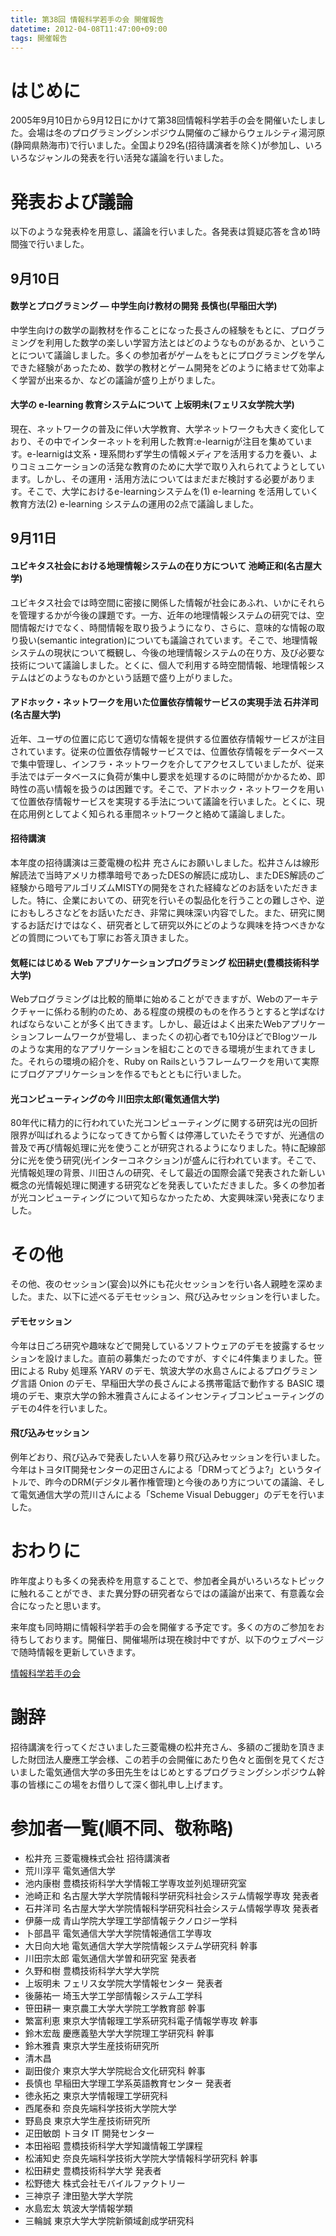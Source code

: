 ```yaml
---
title: 第38回 情報科学若手の会 開催報告
datetime: 2012-04-08T11:47:00+09:00
tags: 開催報告
---
```


# はじめに

2005年9月10日から9月12日にかけて第38回情報科学若手の会を開催いたしました。会場は冬のプログラミングシンポジウム開催のご縁からウェルシティ湯河原(静岡県熱海市)で行いました。全国より29名(招待講演者を除く)が参加し、いろいろなジャンルの発表を行い活発な議論を行いました。

# 発表および議論

以下のような発表枠を用意し、議論を行いました。各発表は質疑応答を含め1時間強で行いました。

## 9月10日

#### 数学とプログラミング — 中学生向け教材の開発 長慎也(早稲田大学)

中学生向けの数学の副教材を作ることになった長さんの経験をもとに、プログラミングを利用した数学の楽しい学習方法とはどのようなものがあるか、ということについて議論しました。多くの参加者がゲームをもとにプログラミングを学んできた経験があったため、数学の教材とゲーム開発をどのように絡ませて効率よく学習が出来るか、などの議論が盛り上がりました。

#### 大学の e-learning 教育システムについて 上坂明未(フェリス女学院大学)

現在、ネットワークの普及に伴い大学教育、大学ネットワークも大きく変化しており、その中でインターネットを利用した教育:e-learnigが注目を集めています。e-learnigは文系・理系問わず学生の情報メディアを活用する力を養い、よりコミュニケーションの活発な教育のために大学で取り入れられてようとしています。しかし、その運用・活用方法についてはまだまだ検討する必要があります。そこで、大学におけるe-learningシステムを(1) e-learning を活用していく教育方法(2) e-learning システムの運用の2点で議論しました。

## 9月11日

#### ユビキタス社会における地理情報システムの在り方について 池崎正和(名古屋大学)

ユビキタス社会では時空間に密接に関係した情報が社会にあふれ、いかにそれらを管理するかが今後の課題です。一方、近年の地理情報システムの研究では、空間情報だけでなく、時間情報を取り扱うようになり、さらに、意味的な情報の取り扱い(semantic integration)についても議論されています。そこで、地理情報システムの現状について概観し、今後の地理情報システムの在り方、及び必要な技術について議論しました。とくに、個人で利用する時空間情報、地理情報システムはどのようなものかという話題で盛り上がりました。

#### アドホック・ネットワークを用いた位置依存情報サービスの実現手法 石井洋司(名古屋大学)

近年、ユーザの位置に応じて適切な情報を提供する位置依存情報サービスが注目されています。従来の位置依存情報サービスでは、位置依存情報をデータベースで集中管理し、インフラ・ネットワークを介してアクセスしていましたが、従来手法ではデータベースに負荷が集中し要求を処理するのに時間がかかるため、即時性の高い情報を扱うのは困難です。そこで、アドホック・ネットワークを用いて位置依存情報サービスを実現する手法について議論を行いました。とくに、現在応用例としてよく知られる車間ネットワークと絡めて議論しました。

#### 招待講演

本年度の招待講演は三菱電機の松井 充さんにお願いしました。松井さんは線形解読法で当時アメリカ標準暗号であったDESの解読に成功し、またDES解読のご経験から暗号アルゴリズムMISTYの開発をされた経緯などのお話をいただきました。特に、企業においての、研究を行いその製品化を行うことの難しさや、逆におもしろさなどをお話いただき、非常に興味深い内容でした。また、研究に関するお話だけではなく、研究者として研究以外にどのような興味を持つべきかなどの質問についても丁寧にお答え頂きました。

#### 気軽にはじめる Web アプリケーションプログラミング 松田耕史(豊橋技術科学大学)

Webプログラミングは比較的簡単に始めることができますが、Webのアーキテクチャーに係わる制約のため、ある程度の規模のものを作ろうとすると学ばなければならないことが多く出てきます。しかし、最近はよく出来たWebアプリケーションフレームワークが登場し、まったくの初心者でも10分ほどでBlogツールのような実用的なアプリケーションを組むことのできる環境が生まれてきました。それらの環境の紹介を、Ruby on Railsというフレームワークを用いて実際にブログアプリケーションを作るでもとともに行いました。

#### 光コンピューティングの今 川田宗太郎(電気通信大学)

80年代に精力的に行われていた光コンピューティングに関する研究は光の回折限界が叫ばれるようになってきてから暫くは停滞していたそうですが、光通信の普及で再び情報処理に光を使うことが研究されるようになりました。特に配線部分に光を使う研究(光インターコネクション)が盛んに行われています。そこで、光情報処理の背景、川田さんの研究、そして最近の国際会議で発表された新しい概念の光情報処理に関連する研究などを発表していただきました。多くの参加者が光コンピューティングについて知らなかったため、大変興味深い発表になりました。

# その他

その他、夜のセッション(宴会)以外にも花火セッションを行い各人親睦を深めました。また、以下に述べるデモセッション、飛び込みセッションを行いました。

#### デモセッション

今年は日ごろ研究や趣味などで開発しているソフトウェアのデモを披露するセッションを設けました。直前の募集だったのですが、すぐに4件集まりました。笹田による Ruby 処理系 YARV のデモ、筑波大学の水島さんによるプログラミング言語 Onion のデモ、早稲田大学の長さんによる携帯電話で動作する BASIC 環境のデモ、東京大学の鈴木雅貴さんによるインセンティブコンピューティングのデモの4件を行いました。

#### 飛び込みセッション

例年どおり、飛び込みで発表したい人を募り飛び込みセッションを行いました。今年はトヨタIT開発センターの疋田さんによる「DRMってどうよ?」というタイトルで、昨今のDRM(デジタル著作権管理)と今後のあり方についての議論、そして電気通信大学の荒川さんによる「Scheme Visual Debugger」のデモを行いました。

# おわりに

昨年度よりも多くの発表枠を用意することで、参加者全員がいろいろなトピックに触れることができ、また異分野の研究者ならではの議論が出来て、有意義な会合になったと思います。

来年度も同時期に情報科学若手の会を開催する予定です。多くの方のご参加をお待ちしております。開催日、開催場所は現在検討中ですが、以下のウェブページで随時情報を更新していきます。

[情報科学若手の会](http://wakate.aitea.net/)

# 謝辞

招待講演を行ってくださいました三菱電機の松井充さん、多額のご援助を頂きました財団法人慶應工学会様、この若手の会開催にあたり色々と面倒を見てくださいました電気通信大学の多田先生をはじめとするプログラミングシンポジウム幹事の皆様にこの場をお借りして深く御礼申し上げます。

# 参加者一覧(順不同、敬称略)

- 松井充 三菱電機株式会社 招待講演者
- 荒川淳平 電気通信大学
- 池内康樹 豊橋技術科学大学情報工学専攻並列処理研究室
- 池崎正和 名古屋大学大学院情報科学研究科社会システム情報学専攻 発表者
- 石井洋司 名古屋大学大学院情報科学研究科社会システム情報学専攻 発表者
- 伊藤一成 青山学院大学理工学部情報テクノロジー学科
- 卜部昌平 電気通信大学大学院情報通信工学専攻
- 大日向大地 電気通信大学大学院情報システム学研究科 幹事
- 川田宗太郎 電気通信大学曽和研究室 発表者
- 久野和樹 豊橋技術科学大学大学院
- 上坂明未 フェリス女学院大学情報センター 発表者
- 後藤祐一 埼玉大学工学部情報システム工学科
- 笹田耕一 東京農工大学大学院工学教育部 幹事
- 繁富利恵 東京大学情報理工学系研究科電子情報学専攻 幹事
- 鈴木宏哉 慶應義塾大学大学院理工学研究科 幹事
- 鈴木雅貴 東京大学生産技術研究所
- 清木昌
- 副田俊介 東京大学大学院総合文化研究科 幹事
- 長慎也 早稲田大学理工学系英語教育センター 発表者
- 徳永拓之 東京大学情報理工学研究科
- 西尾泰和 奈良先端科学技術大学院大学
- 野島良 東京大学生産技術研究所
- 疋田敏朗 トヨタ IT 開発センター
- 本田裕昭 豊橋技術科学大学知識情報工学課程
- 松浦知史 奈良先端科学技術大学院大学情報科学研究科 幹事
- 松田耕史 豊橋技術科学大学 発表者
- 松野徳大 株式会社モバイルファクトリー
- 三神京子 津田塾大学大学院
- 水島宏太 筑波大学情報学類
- 三輪誠 東京大学大学院新領域創成学研究科
